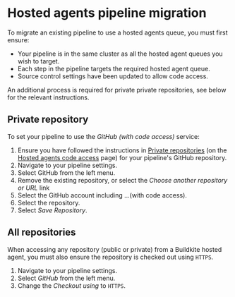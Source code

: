 # Hosted agents pipeline migration

To migrate an existing pipeline to use a hosted agents queue, you must first ensure:

- Your pipeline is in the same cluster as all the hosted agent queues you wish to target.
- Each step in the pipeline targets the required hosted agent queue.
- Source control settings have been updated to allow code access.

An additional process is required for private private repositories, see below for the relevant instructions.

## Private repository

To set your pipeline to use the _GitHub (with code access)_ service:

1. Ensure you have followed the instructions in [Private repositories](/docs/pipelines/hosted-agents/code-access#private-repositories) (on the [Hosted agents code access](/docs/pipelines/hosted-agents/code-access) page) for your pipeline's GitHub repository.
1. Navigate to your pipeline settings.
1. Select GitHub from the left menu.  
1. Remove the existing repository, or select the _Choose another repository or URL_ link
1. Select the GitHub account including ...(with code access).
1. Select the repository.
1. Select _Save Repository_.

## All repositories

When accessing any repository (public or private) from a Buildkite hosted agent, you must also ensure the repository is checked out using `HTTPS`.

1. Navigate to your pipeline settings.
1. Select _GitHub_ from the left menu.  
1. Change the _Checkout using_ to `HTTPS`.
